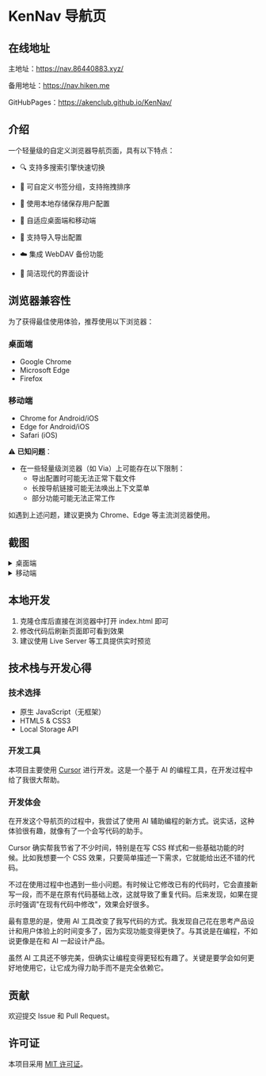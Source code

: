# KenNav 导航页

## 在线地址

主地址：https://nav.86440883.xyz/

备用地址：https://nav.hiken.me

GitHubPages：https://akenclub.github.io/KenNav/


## 介绍

一个轻量级的自定义浏览器导航页面，具有以下特点：

- 🔍 支持多搜索引擎快速切换

- 📑 可自定义书签分组，支持拖拽排序

- 💾 使用本地存储保存用户配置

- 📱 自适应桌面端和移动端

- 🔄 支持导入导出配置

- ☁️ 集成 WebDAV 备份功能

- 🎨 简洁现代的界面设计

## 浏览器兼容性

为了获得最佳使用体验，推荐使用以下浏览器：

### 桌面端
- Google Chrome
- Microsoft Edge
- Firefox

### 移动端
- Chrome for Android/iOS
- Edge for Android/iOS
- Safari (iOS)

⚠️ **已知问题**：
- 在一些轻量级浏览器（如 Via）上可能存在以下限制：
  - 导出配置时可能无法正常下载文件
  - 长按导航链接可能无法唤出上下文菜单
  - 部分功能可能无法正常工作

如遇到上述问题，建议更换为 Chrome、Edge 等主流浏览器使用。

## 截图
<details>
<summary>桌面端</summary>

![桌面端主页截图](assets/img_index.png)
![桌面端设置页截图](assets/img_setting.png)

</details>

<details>
<summary>移动端</summary>

![移动端主页截图](assets/img_index_mobile.png)

</details>

## 本地开发

1. 克隆仓库后直接在浏览器中打开 index.html 即可
2. 修改代码后刷新页面即可看到效果
3. 建议使用 Live Server 等工具提供实时预览

## 技术栈与开发心得

### 技术选择
- 原生 JavaScript（无框架）
- HTML5 & CSS3
- Local Storage API

### 开发工具
本项目主要使用 [Cursor](https://www.cursor.com/) 进行开发。这是一个基于 AI 的编程工具，在开发过程中给了我很大帮助。

### 开发体会

在开发这个导航页的过程中，我尝试了使用 AI 辅助编程的新方式。说实话，这种体验很有趣，就像有了一个会写代码的助手。

Cursor 确实帮我节省了不少时间，特别是在写 CSS 样式和一些基础功能的时候。比如我想要一个 CSS 效果，只要简单描述一下需求，它就能给出还不错的代码。

不过在使用过程中也遇到一些小问题。有时候让它修改已有的代码时，它会直接新写一段，而不是在原有代码基础上改，这就导致了重复代码。后来发现，如果在提示时强调"在现有代码中修改"，效果会好很多。

最有意思的是，使用 AI 工具改变了我写代码的方式。我发现自己花在思考产品设计和用户体验上的时间变多了，因为实现功能变得更快了。与其说是在编程，不如说更像是在和 AI 一起设计产品。

虽然 AI 工具还不够完美，但确实让编程变得更轻松有趣了。关键是要学会如何更好地使用它，让它成为得力助手而不是完全依赖它。

## 贡献

欢迎提交 Issue 和 Pull Request。

## 许可证

本项目采用 [MIT 许可证](LICENSE)。
